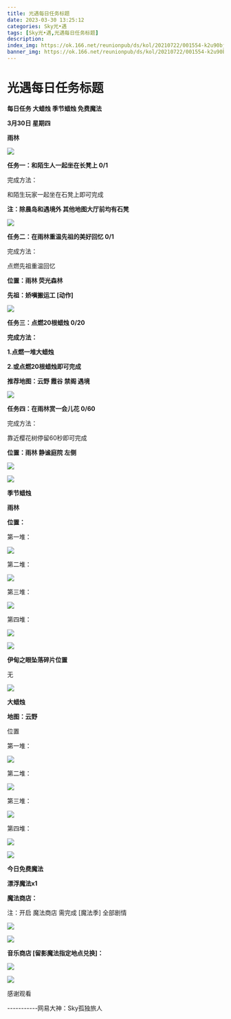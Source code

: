 ```yaml
---
title: 光遇每日任务标题
date: 2023-03-30 13:25:12
categories: Sky光•遇
tags: [Sky光•遇,光遇每日任务标题]
description: 
index_img: https://ok.166.net/reunionpub/ds/kol/20210722/001554-k2u90bj7ay.png?imageView&thumbnail=600x0&type=jpg
banner_img: https://ok.166.net/reunionpub/ds/kol/20210722/001554-k2u90bj7ay.png?imageView&thumbnail=600x0&type=jpg
---
```

# 光遇每日任务标题
**每日任务 大蜡烛 季节蜡烛 免费魔法**

 **3月30日 星期四**

 **雨林**

![](https://img.166.net/reunionpub/ds/kol/20230330/000739-97mpot2jkv.jpg)

 **任务一：和陌生人一起坐在长凳上 0/1**

完成方法：

和陌生玩家一起坐在石凳上即可完成

 **注：除晨岛和遇境外 其他地图大厅前均有石凳**

![](https://img.166.net/reunionpub/ds/kol/20230330/000258-rfku56d9nw.jpeg)

 **任务二：在雨林重温先祖的美好回忆 0/1**

完成方法：

点燃先祖重温回忆

 **位置：雨林 荧光森林**

 **先祖：娇嗔搬运工 [动作]**

![](https://img.166.net/reunionpub/ds/kol/20230330/000316-sehd8fw0b1.jpeg)

 **任务三：点燃20根蜡烛 0/20**

 **完成方法：**

 **1.点燃一堆大蜡烛**

 **2.或点燃20根蜡烛即可完成**

 **推荐地图：云野 霞谷 禁阁 遇境**

![](https://img.166.net/reunionpub/ds/kol/20230330/000433-irnlo0b7av.jpg)

 **任务四：在雨林赏一会儿花 0/60**

完成方法：

靠近樱花树停留60秒即可完成

 **位置：雨林 静谧庭院 左侧**

![](https://img.166.net/reunionpub/ds/kol/20230329/235500-5lcjan94tv.jpeg)

![](https://img.166.net/reunionpub/ds/kol/20221018/100256-wzutnocka0.png)

 **季节蜡烛**

 **雨林**

 **位置：**

第一堆：

![](https://img.166.net/reunionpub/ds/kol/20230329/235641-nvaswpqtuy.jpeg)

第二堆：

![](https://img.166.net/reunionpub/ds/kol/20230329/235651-n7m6tfgsyj.jpeg)

第三堆：

![](https://img.166.net/reunionpub/ds/kol/20230329/235659-idcys5pt1m.jpeg)

第四堆：

![](https://img.166.net/reunionpub/ds/kol/20230329/235706-fj05dlsvq8.jpeg)

![](https://img.166.net/reunionpub/ds/kol/20221130/005912-5mvshq9nf3.png)

 **伊甸之眼坠落碎片位置**

无

![](https://img.166.net/reunionpub/ds/kol/20230313/005012-cdpy0kr1uq.png)

 **大蜡烛**

 **地图：云野**

位置

第一堆：

![](https://img.166.net/reunionpub/ds/kol/20230329/235851-nk7lc5ugdv.jpeg)

第二堆：

![](https://img.166.net/reunionpub/ds/kol/20230329/235902-mh9a4s1pge.jpeg)

第三堆：

![](https://img.166.net/reunionpub/ds/kol/20230329/235915-sha9yreg3v.jpeg)

第四堆：

![](https://img.166.net/reunionpub/ds/kol/20230329/235924-tcpdskhuor.jpeg)

![](https://img.166.net/reunionpub/ds/kol/20221018/100256-wzutnocka0.png)

 **今日免费魔法**

 **漂浮魔法x1**

 **魔法商店：**

注：开启 魔法商店 需完成 [魔法季] 全部剧情

![](https://img.166.net/reunionpub/ds/kol/20221018/100559-oibznvdtus.png)

![](https://img.166.net/reunionpub/ds/kol/20230329/235814-ijvhcsng5y.jpeg)

  

 **音乐商店 [留影魔法指定地点兑换]：**

![](https://img.166.net/reunionpub/ds/kol/20230327/000429-k53dugb7fe.jpeg)

 **![](https://img.166.net/reunionpub/ds/kol/20221018/100256-wzutnocka0.png)**

感谢观看

\-----------网易大神：Sky孤独旅人

